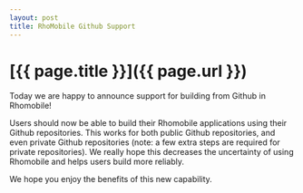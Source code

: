 ```yaml
---
layout: post
title: RhoMobile Github Support
---
```


[{{ page.title }}]({{ page.url }})
==================================

Today we are happy to announce support for building from Github in Rhomobile!

Users should now be able to build their Rhomobile applications using their Github repositories. This works for both public Github repositories, and even private Github repositories (note: a few extra steps are required for private repositories). We really hope this decreases the uncertainty of using Rhomobile and helps users build more reliably. 

We hope you enjoy the benefits of this new capability.
